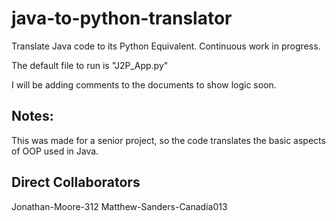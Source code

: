 # java-to-python-translator
Translate Java code to its Python Equivalent. Continuous work in progress.

The default file to run is "J2P_App.py"

I will be adding comments to the documents to show logic soon.

## Notes:

This was made for a senior project, so the code translates the basic aspects of OOP used in Java.

## Direct Collaborators
Jonathan-Moore-312
Matthew-Sanders-Canadia013
